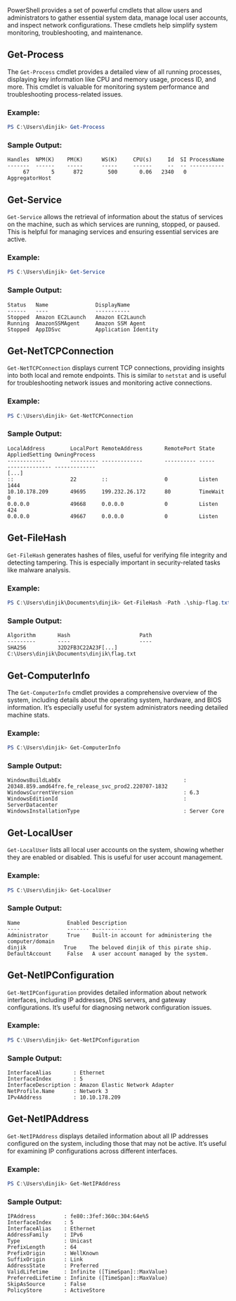 PowerShell provides a set of powerful cmdlets that allow users and administrators to gather essential system data, manage local user accounts, and inspect network configurations. These cmdlets help simplify system monitoring, troubleshooting, and maintenance.

## Get-Process

The `Get-Process` cmdlet provides a detailed view of all running processes, displaying key information like CPU and memory usage, process ID, and more. This cmdlet is valuable for monitoring system performance and troubleshooting process-related issues.

### Example:

```powershell
PS C:\Users\dinjik> Get-Process
```

### Sample Output:

```
Handles  NPM(K)    PM(K)      WS(K)     CPU(s)     Id  SI ProcessName 
-------  ------    -----      -----     ------     --  -- -----------
     67       5      872        500       0.06   2340   0 AggregatorHost
```

## Get-Service

`Get-Service` allows the retrieval of information about the status of services on the machine, such as which services are running, stopped, or paused. This is helpful for managing services and ensuring essential services are active.

### Example:

```powershell
PS C:\Users\dinjik> Get-Service
```

### Sample Output:

```
Status   Name               DisplayName                           
------   ----               -----------
Stopped  Amazon EC2Launch   Amazon EC2Launch
Running  AmazonSSMAgent     Amazon SSM Agent
Stopped  AppIDSvc           Application Identity
```

## Get-NetTCPConnection

`Get-NetTCPConnection` displays current TCP connections, providing insights into both local and remote endpoints. This is similar to `netstat` and is useful for troubleshooting network issues and monitoring active connections.

### Example:

```powershell
PS C:\Users\dinjik> Get-NetTCPConnection
```

### Sample Output:

```
LocalAddress        LocalPort RemoteAddress       RemotePort State       AppliedSetting OwningProcess 
------------        --------- -------------       ---------- -----       -------------- -------------
[...]
::                  22        ::                  0          Listen                     1444          
10.10.178.209       49695     199.232.26.172      80         TimeWait                   0
0.0.0.0             49668     0.0.0.0             0          Listen                     424
0.0.0.0             49667     0.0.0.0             0          Listen    
```

## Get-FileHash

`Get-FileHash` generates hashes of files, useful for verifying file integrity and detecting tampering. This is especially important in security-related tasks like malware analysis.

### Example:

```powershell
PS C:\Users\dinjik\Documents\dinjik> Get-FileHash -Path .\ship-flag.txt
```

### Sample Output:

```
Algorithm       Hash                      Path 
---------       ----                      ----
SHA256          32D2FB3C22A23F[...]       C:\Users\dinjik\Documents\dinjik\flag.txt
```

## Get-ComputerInfo

The `Get-ComputerInfo` cmdlet provides a comprehensive overview of the system, including details about the operating system, hardware, and BIOS information. It’s especially useful for system administrators needing detailed machine stats.

### Example:

```powershell
PS C:\Users\dinjik> Get-ComputerInfo
```

### Sample Output:

```
WindowsBuildLabEx                                       : 20348.859.amd64fre.fe_release_svc_prod2.220707-1832
WindowsCurrentVersion                                   : 6.3
WindowsEditionId                                        : ServerDatacenter
WindowsInstallationType                                 : Server Core
```

## Get-LocalUser

`Get-LocalUser` lists all local user accounts on the system, showing whether they are enabled or disabled. This is useful for user account management.

### Example:

```powershell
PS C:\Users\dinjik> Get-LocalUser
```

### Sample Output:

```
Name               Enabled Description 
----               ------- -----------
Administrator      True    Built-in account for administering the computer/domain
dinjik            True    The beloved dinjik of this pirate ship.
DefaultAccount     False   A user account managed by the system.
```

## Get-NetIPConfiguration

`Get-NetIPConfiguration` provides detailed information about network interfaces, including IP addresses, DNS servers, and gateway configurations. It’s useful for diagnosing network configuration issues.

### Example:

```powershell
PS C:\Users\dinjik> Get-NetIPConfiguration
```

### Sample Output:

```
InterfaceAlias       : Ethernet
InterfaceIndex       : 5
InterfaceDescription : Amazon Elastic Network Adapter
NetProfile.Name      : Network 3
IPv4Address          : 10.10.178.209
```

## Get-NetIPAddress

`Get-NetIPAddress` displays detailed information about all IP addresses configured on the system, including those that may not be active. It’s useful for examining IP configurations across different interfaces.

### Example:

```powershell
PS C:\Users\dinjik> Get-NetIPAddress
```

### Sample Output:

```
IPAddress         : fe80::3fef:360c:304:64e%5
InterfaceIndex    : 5
InterfaceAlias    : Ethernet
AddressFamily     : IPv6
Type              : Unicast
PrefixLength      : 64
PrefixOrigin      : WellKnown
SuffixOrigin      : Link
AddressState      : Preferred
ValidLifetime     : Infinite ([TimeSpan]::MaxValue)
PreferredLifetime : Infinite ([TimeSpan]::MaxValue)
SkipAsSource      : False
PolicyStore       : ActiveStore
```